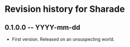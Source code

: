 # Revision history for Sharade

## 0.1.0.0  -- YYYY-mm-dd

* First version. Released on an unsuspecting world.
